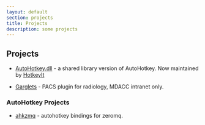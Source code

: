 ```yaml
---
layout: default
section: projects
title: Projects
description: some projects
---            
```

               
## Projects ##
   
* [AutoHotkey.dll](http://github.com/HotkeyIt/ahkdll) - a shared library version of AutoHotkey.  Now maintained by [HotkeyIt](http://github.com/HotkeyIt)

* [Garglets](http://garglet.com) - PACS plugin for radiology, MDACC intranet only.
                                                                                
### AutoHotkey Projects

* [ahkzmq](http://github.com/tinku99/ahkzmq) - autohotkey bindings for zeromq.

